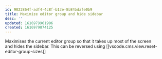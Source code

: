 ```yaml
---
id: 9023864f-adf4-4c8f-b13e-8b84bdafe0b9
title: Maximize editor group and hide sidebar
desc: ''
updated: 1616979961986
created: 1616979874125
---
```


Maximises the current editor group so that it takes up most of the screen and hides the sidebar. This can be reversed using [[vscode.cms.view.reset-editor-group-sizes]]

